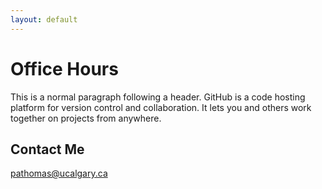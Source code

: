 ```yaml
---
layout: default
---
```


# Office Hours

This is a normal paragraph following a header. GitHub is a code hosting platform for version control and collaboration. It lets you and others work together on projects from anywhere.

## Contact Me
[pathomas@ucalgary.ca](mailto:pathomas@ucalgay.ca?subject=CPSCXXX:%20Please%20help%20me%20with%20X)
